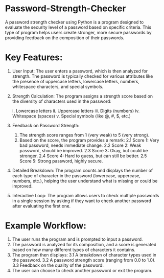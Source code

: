 # Password-Strength-Checker

A password strength checker using Python is a program designed to evaluate the security level of a password based on specific criteria. This type of program helps users create stronger, more secure passwords by providing feedback on the composition of their passwords.

# Key Features:
1. User Input: The user enters a password, which is then analyzed for strength. The password is typically checked for various attributes like the presence of uppercase letters, lowercase letters, numbers, whitespace characters, and special symbols.
  
2. Strength Calculation: The program assigns a strength score based on the diversity of characters used in the password:
   
    i. Lowercase letters
    ii. Uppercase letters
    iii. Digits (numbers)
    iv. Whitespace (spaces)
    v. Special symbols (like @, #, $, etc.)

4. Feedback on Password Strength:
   1. The strength score ranges from 1 (very weak) to 5 (very strong).
   2. Based on the score, the program provides a remark:
       2.1 Score 1: Very bad password, needs immediate change.
       2.2 Score 2: Weak password, should be improved.
       2.3 Score 3: Okay, but could be stronger.
       2.4 Score 4: Hard to guess, but can still be better.
       2.5 Score 5: Strong password, highly secure.
   
5. Detailed Breakdown: The program counts and displays the number of each type of character in the password (lowercase, uppercase, numbers, etc.), helping the user understand what is missing or could be improved.
   
6. Interactive Loop: The program allows users to check multiple passwords in a single session by asking if they want to check another password after evaluating the first one.

# Example Workflow:
1. The user runs the program and is prompted to input a password.
2. The password is analyzed for its composition, and a score is generated based on how many different types of characters it contains.
3. The program then displays:
   3.1 A breakdown of character types used in the password.
   3.2 A password strength score (ranging from 0.0 to 1.0).
   3.3 Feedback on the quality of the password.
4. The user can choose to check another password or exit the program.
